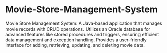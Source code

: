 # Movie-Store-Management-System
Movie Store Management System: A Java-based application that manages movie records with CRUD operations. Utilizes an Oracle database for advanced features like stored procedures and triggers, ensuring efficient data management and exception handling. Provides a user-friendly interface for adding, retrieving, updating, and deleting movie data.
